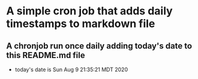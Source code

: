 A simple cron job that adds daily timestamps to markdown file
============================================================
## A chronjob run once daily adding today's date to this README.md file
* today's date is Sun Aug  9 21:35:21 MDT 2020
